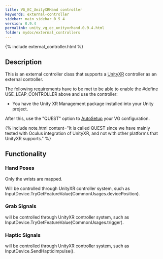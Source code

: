 ```yaml
---
title: VG_EC_UnityXRHand controller
keywords: external-controller
sidebar: main_sidebar_0_9_4
version: 0.9.4
permalink: unity_vg_ec_unityxrhand.0.9.4.html
folder: mydoc/external_controllers
---
```


{% include external_controller.html %}

## Description 

This is an external controller class that supports a [UnityXR](https://docs.unity3d.com/Manual/XR.html) controller as an external controller.
 
The following requirements have to be met to be able to enable the #define USE_LEAP_CONTROLLER above and use the controller:
 * You have the Unity XR Management package installed into your Unity project.

After this, use the "QUEST" option to [AutoSetup](unity_component_myvirtualgrasp.html#autosetup) your VG configuration.

{% include note.html content="It is called QUEST since we have mainly tested with Oculus integration of UnityXR, and not with other platforms that UnityXR supports." %}

## Functionality

### Hand Poses
Only the wrists are mapped.

Will be controlled through UnityXR controller system, such as InputDevice.TryGetFeatureValue(CommonUsages.devicePosition).

### Grab Signals
will be controlled through UnityXR controller system, such as InputDevice.TryGetFeatureValue(CommonUsages.trigger).

### Haptic Signals
will be controlled through UnityXR controller system, such as InputDevice.SendHapticImpulse().